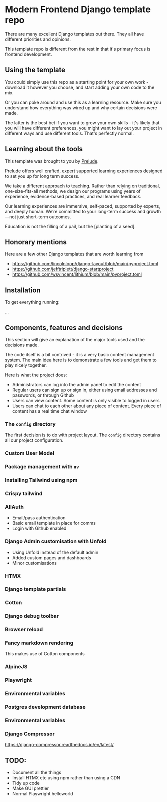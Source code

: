 # Modern Frontend Django template repo 

There are many excellent Django templates out there. They all have different priorities and opinions. 

This template repo is different from the rest in that it's primary focus is frontend development. 

## Using the template

You could simply use this repo as a starting point for your own work - download it however you choose, and start adding your own code to the mix. 

Or you can poke around and use this as a learning resource. Make sure you understand how everything was wired up and why certain decisions were made.  

The latter is the best bet if you want to grow your own skills - it's likely that you will have different preferences, you might want to lay out your project in different ways and use different tools. That's perfectly normal. 

## Learning about the tools 

This template was brought to you by [Prelude](https://prelude.tech).

Prelude offers well crafted, expert supported learning experiences designed to set you up for long term success.

We take a different approach to teaching. Rather than relying on traditional, one-size-fits-all methods, we design our programs using years of experience, evidence-based practices, and real learner feedback.

Our learning experiences are immersive, self-paced, supported by experts, and deeply human. We’re committed to your long-term success and growth—not just short-term outcomes.

Education is not the filling of a pail, but the [planting of a seed].

## Honorary mentions  

Here are a few other Django templates that are worth learning from

- https://github.com/lincolnloop/django-layout/blob/main/pyproject.toml 
- https://github.com/jefftriplett/django-startproject 
- https://github.com/wsvincent/lithium/blob/main/pyproject.toml

## Installation 

To get everything running:

... 

## Components, features and decisions 

This section will give an explanation of the major tools used and the decisions made. 

The code itself is a bit contrived - it is a very basic content management system. The main idea here is to demonstrate a few tools and get them to play nicely together.

Here is what the project does:

- Administrators can log into the admin panel to edit the content
- Regular users can sign up or sign in, either using email addresses and passwords, or through Github
- Users can view content. Some content is only visible to logged in users 
- Users can chat to each other about any piece of content. Every piece of content has a real time chat window

### The `config` directory 

The first decision is to do with project layout. The `config` directory contains all our project configuration. 

### Custom User Model 

### Package management with `uv` 

### Installing Tailwind using npm

### Crispy tailwind 

### AllAuth 

- Email/pass authentication
- Basic email template in place for comms 
- Login with Github enabled

### Django Admin customisation with Unfold

- Using Unfold instead of the default admin
- Added custom pages and dashboards
- Minor customisations

### HTMX 

### Django template partials 

### Cotton 

### Django debug toolbar 

### Browser reload 

### Fancy markdown rendering 

This makes use of Cotton components

### AlpineJS 


### Playwright

### Environmental variables 

### Postgres development database 


### Environmental variables  


### Django Compressor 

https://django-compressor.readthedocs.io/en/latest/



## TODO:

- Document all the things 
- Install HTMX etc using npm rather than using a CDN 
- Tidy up code 
- Make GUI prettier
- Normal Playwright helloworld 